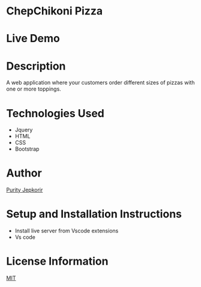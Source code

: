  # ChepChikoni Pizza

 # Live Demo


 # Description
  A web application where your customers order different sizes of pizzas with one or more toppings. 

  # Technologies Used
  * Jquery
  * HTML 
  * CSS
  * Bootstrap

  # Author
  [Purity Jepkorir](https://www.linkedin.com/in/purity-jepkorir-bb0a50207/)

 # Setup and Installation Instructions
 * Install live server from Vscode extensions
 * Vs code


  # License Information
  [MIT](https://opensource.org/licenses/MIT)



